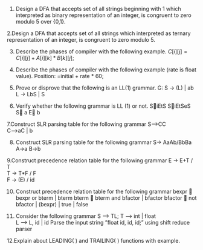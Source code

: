 1.	Design a DFA that accepts set of all strings beginning with 1 which interpreted as binary representation of an integer, is congruent to zero modulo 5 over {0,1}.

2.Design a DFA that accepts set of all strings which interpreted as ternary representation of an integer, is congruent to zero modulo 5.

3. Describe the phases of compiler with the following example.
$C[i][j]=C[i][j]+A[i][k]*B[k][j];$

4. Describe the phases of compiler with the following example (rate is float value).
Position: =initial  + rate * 60;

5. Prove or disprove that the following is an LL(1) grammar. 
G:  S → (L) | ab
L → LbS | S

6. Verify whether the following grammar is LL (1) or not.
SiEtS 
SiEtSeS
S a
E b

7.Construct SLR parsing table for the following grammar
S-->CC    
C-->aC | b

8. Construct SLR parsing table for the following grammar
S-> AaAb/BbBa
A->a
B->b

9.Construct precedence relation table for the following grammar
E → E+T / T  
T → T*F / F  
F → (E) / id 

10. Construct precedence relation table for the following grammar
bexpr  bexpr or bterm | bterm
bterm  bterm and bfactor | bfactor
bfactor  not bfactor | (bexpr) | true | false

11. Consider the following grammar
S –> TL; 
T –> int | float 	
L –> L, id | id 
Parse the input string  ”float id, id, id;”  using shift reduce parser
	
12.Explain about LEADING( ) and  TRAILING( ) functions with example.  

